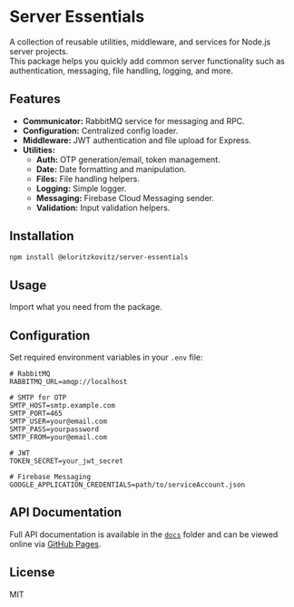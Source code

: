 # Server Essentials

A collection of reusable utilities, middleware, and services for Node.js server projects.  
This package helps you quickly add common server functionality such as authentication, messaging, file handling, logging, and more.

## Features

- **Communicator:** RabbitMQ service for messaging and RPC.
- **Configuration:** Centralized config loader.
- **Middleware:** JWT authentication and file upload for Express.
- **Utilities:**
  - **Auth:** OTP generation/email, token management.
  - **Date:** Date formatting and manipulation.
  - **Files:** File handling helpers.
  - **Logging:** Simple logger.
  - **Messaging:** Firebase Cloud Messaging sender.
  - **Validation:** Input validation helpers.

## Installation

```bash
npm install @eloritzkovitz/server-essentials
```

## Usage

Import what you need from the package.

## Configuration

Set required environment variables in your `.env` file:

```env
# RabbitMQ
RABBITMQ_URL=amqp://localhost

# SMTP for OTP
SMTP_HOST=smtp.example.com
SMTP_PORT=465
SMTP_USER=your@email.com
SMTP_PASS=yourpassword
SMTP_FROM=your@email.com

# JWT
TOKEN_SECRET=your_jwt_secret

# Firebase Messaging
GOOGLE_APPLICATION_CREDENTIALS=path/to/serviceAccount.json
```

## API Documentation

Full API documentation is available in the [`docs`](docs) folder and can be viewed online via [GitHub Pages](https://eloritzkovitz.github.io/server-essentials/).

## License

MIT
